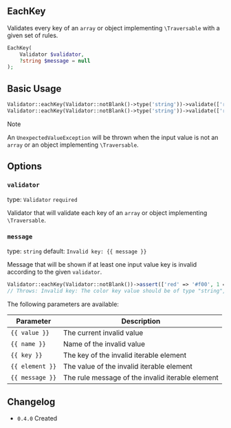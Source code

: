 ## EachKey

Validates every key of an `array` or object implementing `\Traversable` with a given set of rules.

```php
EachKey(
    Validator $validator,
    ?string $message = null
);
```

## Basic Usage

```php
Validator::eachKey(Validator::notBlank()->type('string'))->validate(['red' => '#f00', 'green' => '#0f0']); // true
Validator::eachKey(Validator::notBlank()->type('string'))->validate(['red' => '#f00', 1 => '#0f0']); // false
```

> [!NOTE]
> An `UnexpectedValueException` will be thrown when the input value is not an `array` or an object implementing `\Traversable`.

## Options

### `validator`

type: `Validator` `required`

Validator that will validate each key of an `array` or object implementing `\Traversable`.

### `message`

type: `string` default: `Invalid key: {{ message }}`

Message that will be shown if at least one input value key is invalid according to the given `validator`.

```php
Validator::eachKey(Validator::notBlank())->assert(['red' => '#f00', 1 => '#0f0'], 'color'); 
// Throws: Invalid key: The color key value should be of type "string", 1 given.
```

The following parameters are available:

| Parameter       | Description                                      |
|-----------------|--------------------------------------------------|
| `{{ value }}`   | The current invalid value                        |
| `{{ name }}`    | Name of the invalid value                        |
| `{{ key }}`     | The key of the invalid iterable element          |
| `{{ element }}` | The value of the invalid iterable element        |
| `{{ message }}` | The rule message of the invalid iterable element |

## Changelog

- `0.4.0` Created